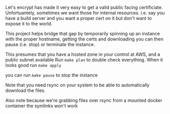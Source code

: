 Let's encrypt has made it very easy to get a valid public facing certificiate.
Unfortuantely, sometimes we want those for internal resources.   i.e. say you
have a build server and you want a proper cert on it but don't want to expose it to the
world. 


This project helps bridge that gap
by temporarily spinning up an instance with the proper hostname, getting the certs and downloading
you can then pause (i.e. stop) or terminate the instance.

This presumes that you have a hosted zone in your control at AWS, and a public subnet available
Run `make plan`  to double check everything.  When it looks good run `make apply`

you can run `make pause` to stop the instance

Note that you need rsync on your system to be able to automatically download the files.

Also note because we're grabbing files over rsync from a mounted docker container the symlinks won't work